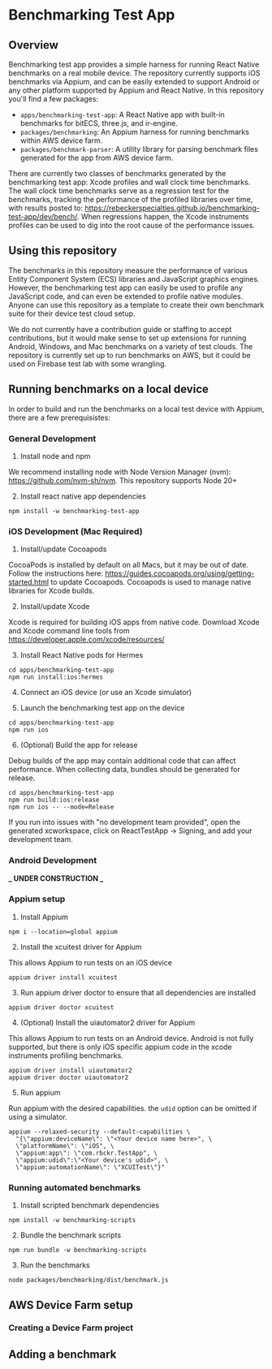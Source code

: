 # Benchmarking Test App

## Overview

Benchmarking test app provides a simple harness for running React Native benchmarks on a real mobile device. The repository currently supports iOS benchmarks via Appium, and can be easily extended to support Android or any other platform supported by Appium and React Native. In this repository you'll find a few packages:

- `apps/benchmarking-test-app`: A React Native app with built-in benchmarks for bitECS, three.js, and ir-engine.
- `packages/benchmarking`: An Appium harness for running benchmarks within AWS device farm.
- `packages/benchmark-parser`: A utility library for parsing benchmark files generated for the app from AWS device farm.

There are currently two classes of benchmarks generated by the benchmarking test app: Xcode profiles and wall clock time benchmarks. The wall clock time benchmarks serve as a regression test for the benchmarks, tracking the performance of the profiled libraries over time, with results posted to: https://rebeckerspecialties.github.io/benchmarking-test-app/dev/bench/. When regressions happen, the Xcode instruments profiles can be used to dig into the root cause of the performance issues.

## Using this repository

The benchmarks in this repository measure the performance of various Entity Component System (ECS) libraries and JavaScript graphics engines. However, the benchmarking test app can easily be used to profile any JavaScript code, and can even be extended to profile native modules. Anyone can use this repository as a template to create their own benchmark suite for their device test cloud setup.

We do not currently have a contribution guide or staffing to accept contributions, but it would make sense to set up extensions for running Android, Windows, and Mac benchmarks on a variety of test clouds. The repository is currently set up to run benchmarks on AWS, but it could be used on Firebase test lab with some wrangling.

## Running benchmarks on a local device

In order to build and run the benchmarks on a local test device with Appium, there are a few prerequisistes:

### General Development

1. Install node and npm

We recommend installing node with Node Version Manager (nvm): https://github.com/nvm-sh/nvm. This repository supports Node 20+

2. Install react native app dependencies

```
npm install -w benchmarking-test-app
```

### iOS Development (Mac Required)

1. Install/update Cocoapods

CocoaPods is installed by default on all Macs, but it may be out of date. Follow the instructions here: https://guides.cocoapods.org/using/getting-started.html to update Cocoapods. Cocoapods is used to manage native libraries for Xcode builds.

2. Install/update Xcode

Xcode is required for building iOS apps from native code. Download Xcode and Xcode command line tools from https://developer.apple.com/xcode/resources/

3. Install React Native pods for Hermes

```
cd apps/benchmarking-test-app
npm run install:ios:hermes
```

4. Connect an iOS device (or use an Xcode simulator)

5. Launch the benchmarking test app on the device

```
cd apps/benchmarking-test-app
npm run ios
```

6. (Optional) Build the app for release

Debug builds of the app may contain additional code that can affect performance. When collecting data, bundles should be generated for release.

```
cd apps/benchmarking-test-app
npm run build:ios:release
npm run ios -- --mode=Release
```

If you run into issues with "no development team provided", open the generated xcworkspace, click on ReactTestApp -> Signing, and add your development team.

### Android Development

**_ UNDER CONSTRUCTION _**

### Appium setup

1. Install Appium

```
npm i --location=global appium
```

2. Install the xcuitest driver for Appium

This allows Appium to run tests on an iOS device

```
appium driver install xcuitest
```

3. Run appium driver doctor to ensure that all dependencies are installed

```
appium driver doctor xcuitest
```

4. (Optional) Install the uiautomator2 driver for Appium

This allows Appium to run tests on an Android device. Android is not fully supported, but there is only iOS specific appium code in the xcode instruments profiling benchmarks.

```
appium driver install uiautomator2
appium driver doctor uiautomator2
```

5. Run appium

Run appium with the desired capabilities. the `udid` option can be omitted if using a simulator.

```
appium --relaxed-security --default-capabilities \
  "{\"appium:deviceName\": \"<Your device name here>", \
  \"platformName\": \"iOS", \
  \"appium:app\": \"com.rbckr.TestApp", \
  \"appium:udid\":\"<Your device's udid>", \
  \"appium:automationName\": \"XCUITest\"}"
```

### Running automated benchmarks

1. Install scripted benchmark dependencies

```
npm install -w benchmarking-scripts
```

2. Bundle the benchmark scripts

```
npm run bundle -w benchmarking-scripts
```

3. Run the benchmarks

```
node packages/benchmarking/dist/benchmark.js
```

## AWS Device Farm setup

### Creating a Device Farm project

## Adding a benchmark
